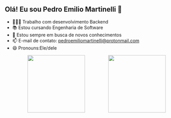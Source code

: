  ## Olá! Eu sou Pedro Emilio Martinelli 👋


- 👨🏻‍💻 Trabalho com desenvolvimento Backend
- 📚 Estou cursando Engenharia de Software 
- 🤔 Estou sempre em busca de novos conhecimentos
- 📫 E-mail de contato: pedroemiliomartinelli@protonmail.com
- 😄 Pronouns:Ele/dele

<div align="center">
  <a href="https://github.com/PedroEmilioMartinelli">
  <img  height="180em" src="https://github-readme-stats.vercel.app/api?username=PedroEmilioMartinelli&show_icons=true&theme=dark&include_all_commits=true&count_private=true"/>
  <img align="right" height="180em" src="https://github-readme-stats.vercel.app/api/top-langs/?username=PedroEmilioMartinelli&layout=compact&langs_count=16&theme=dark"/>
  

 
